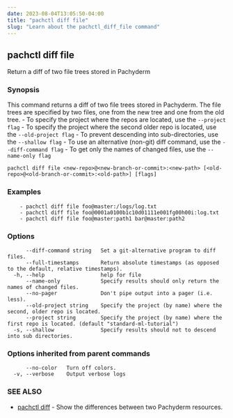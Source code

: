 ```yaml
---
date: 2023-08-04T13:05:50-04:00
title: "pachctl diff file"
slug: "Learn about the pachctl_diff_file command"
---
```


## pachctl diff file

Return a diff of two file trees stored in Pachyderm

### Synopsis

This command returns a diff of two file trees stored in Pachyderm. The file trees are specified by two files, one from the new tree and one from the old tree. 
	- To specify the project where the repos are located, use the `--project flag` 
	- To specify the project where the second older repo is located, use the `--old-project flag` 
	- To prevent descending into sub-directories, use the `--shallow flag`
	- To use an alternative (non-git) diff command, use the `--diff-command flag` 
	- To get only the names of changed files, use the `--name-only flag` 


```
pachctl diff file <new-repo>@<new-branch-or-commit>:<new-path> [<old-repo>@<old-branch-or-commit>:<old-path>] [flags]
```

### Examples

```
	- pachctl diff file foo@master:/logs/log.txt 
	- pachctl diff file foo@0001a0100b1c10d01111e001fg00h00i:log.txt 
	- pachctl diff file foo@master:path1 bar@master:path2
```

### Options

```
      --diff-command string   Set a git-alternative program to diff files.
      --full-timestamps       Return absolute timestamps (as opposed to the default, relative timestamps).
  -h, --help                  help for file
      --name-only             Specify results should only return the names of changed files.
      --no-pager              Don't pipe output into a pager (i.e. less).
      --old-project string    Specify the project (by name) where the second, older repo is located.
      --project string        Specify the project (by name) where the first repo is located. (default "standard-ml-tutorial")
  -s, --shallow               Specify results should not to descend into sub directories.
```

### Options inherited from parent commands

```
      --no-color   Turn off colors.
  -v, --verbose    Output verbose logs
```

### SEE ALSO

* [pachctl diff](/commands/pachctl_diff/)	 - Show the differences between two Pachyderm resources.

